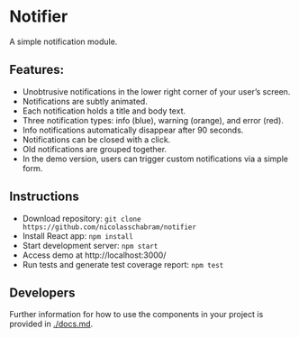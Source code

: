 # Notifier

A simple notification module.

## Features:

* Unobtrusive notifications in the lower right corner of your user’s screen.
* Notifications are subtly animated.
* Each notification holds a title and body text.
* Three notification types: info (blue), warning (orange), and error (red).
* Info notifications automatically disappear after 90 seconds.
* Notifications can be closed with a click.
* Old notifications are grouped together.
* In the demo version, users can trigger custom notifications via a simple form.

## Instructions

* Download repository: `git clone https://github.com/nicolasschabram/notifier`
* Install React app: `npm install`
* Start development server: `npm start`
* Access demo at http://localhost:3000/
* Run tests and generate test coverage report: `npm test`


## Developers

Further information for how to use the components in your project is provided in [./docs.md](./docs.md).
